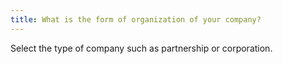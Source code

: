 ```yaml
---
title: What is the form of organization of your company?
---
```



Select the type of company such as partnership or corporation.
